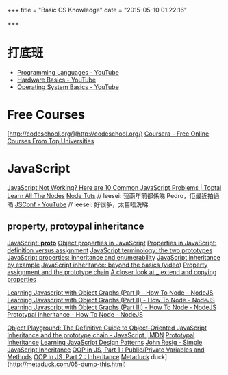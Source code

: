 +++
title = "Basic CS Knowledge"
date = "2015-05-10 01:22:16"

+++
# 打底班

- [Programming Languages - YouTube](https://www.youtube.com/playlist?list=PL7141DE955793D3F0)
- [Hardware Basics - YouTube](https://www.youtube.com/watch?v=9-KUm9YpPm0)
- [Operating System Basics - YouTube](https://www.youtube.com/watch?v=9GDX-IyZ_C8)

# Free Courses
[http://codeschool.org/](http://codeschool.org/)
[Coursera - Free Online Courses From Top Universities](https://www.coursera.org/courses?courseType=v2.ondemand)

# JavaScript
[JavaScript Not Working? Here are 10 Common JavaScript Problems | Toptal](http://www.toptal.com/javascript/10-most-common-javascript-mistakes)
[Learn All The Nodes](http://www.learnallthenodes.com/)
[Node Tuts](http://nodetuts.com/index.html)  // leesei: 我兩年前都係睇 Pedro，佢最近拍過晒
[JSConf - YouTube](https://www.youtube.com/user/jsconfeu/playlists?view=1&sort=dd) // leesei: 好很多，太舊唔洗睇

## property, protoypal inheritance
[JavaScript: __proto__](http://www.2ality.com/2012/10/proto.html)
[Object properties in JavaScript](http://www.2ality.com/2012/10/javascript-properties.html)
[Properties in JavaScript: definition versus assignment](http://www.2ality.com/2012/08/property-definition-assignment.html)
[JavaScript terminology: the two prototypes](http://www.2ality.com/2013/01/two-prototypes.html)
[JavaScript properties: inheritance and enumerability](http://www.2ality.com/2011/07/js-properties.html)
[JavaScript inheritance by example](http://www.2ality.com/2012/01/js-inheritance-by-example.html)
[JavaScript inheritance: beyond the basics (video)](http://www.2ality.com/2012/11/js-inheritance-beyond-basics.html)
[Property assignment and the prototype chain](http://www.2ality.com/2012/11/property-assignment-prototype-chain.html)
[A closer look at _.extend and copying properties](http://www.2ality.com/2012/08/underscore-extend.html)

[Learning Javascript with Object Graphs (Part I) - How To Node - NodeJS](http://howtonode.org/object-graphs)
[Learning Javascript with Object Graphs (Part II) - How To Node - NodeJS](http://howtonode.org/object-graphs-2)
[Learning Javascript with Object Graphs (Part III) - How To Node - NodeJS](http://howtonode.org/object-graphs-3)
[Prototypal Inheritance - How To Node - NodeJS](http://howtonode.org/prototypical-inheritance)

[Object Playground: The Definitive Guide to Object-Oriented JavaScript](http://www.objectplayground.com/)
[Inheritance and the prototype chain - JavaScript | MDN](https://developer.mozilla.org/en-US/docs/Web/JavaScript/Inheritance_and_the_prototype_chain)
[Prototypal Inheritance](http://javascript.crockford.com/prototypal.html)
[Learning JavaScript Design Patterns](http://addyosmani.com/resources/essentialjsdesignpatterns/book/#prototypepatternjavascript)
[John Resig - Simple JavaScript Inheritance](http://ejohn.org/blog/simple-javascript-inheritance/)
[OOP in JS, Part 1 : Public/Private Variables and Methods](http://phrogz.net/JS/classes/OOPinJS.html)
[OOP in JS, Part 2 : Inheritance](http://phrogz.net/JS/classes/OOPinJS2.html)
[Metaduck](http://metaduck.com/05-dump-this.html)
duck](http://metaduck.com/05-dump-this.html)
